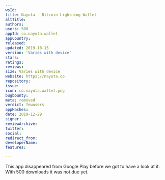 ```yaml
---
wsId: 
title: Nayuta - Bitcoin Lightning Wallet
altTitle: 
authors: 
users: 500
appId: co.nayuta.wallet
appCountry: 
released: 
updated: 2019-10-15
version: 'Varies with device'
stars: 
ratings: 
reviews: 
size: Varies with device
website: https://nayuta.co
repository: 
issue: 
icon: co.nayuta.wallet.png
bugbounty: 
meta: removed
verdict: fewusers
appHashes: 
date: 2019-12-29
signer: 
reviewArchive: 
twitter: 
social: 
redirect_from: 
developerName: 
features: 

---
```


This app disappeared from Google Play before we got to have a look at it. With
500 downloads it was not due yet.
